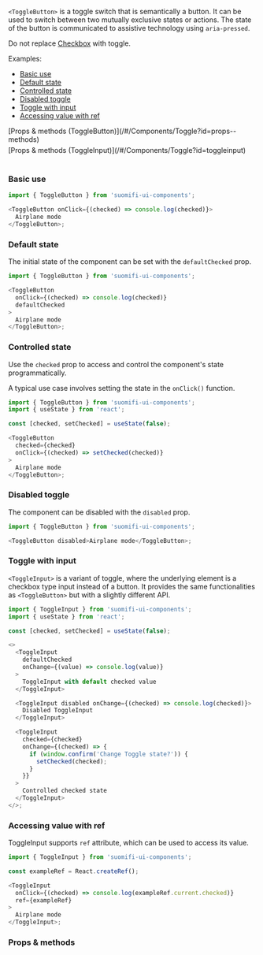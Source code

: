 `<ToggleButton>` is a toggle switch that is semantically a button. It can be used to switch between two mutually exclusive states or actions. The state of the button is communicated to assistive technology using `aria-pressed`.

Do not replace [Checkbox](/#/Components/Checkbox) with toggle.

Examples:

- [Basic use](/#/Components/Toggle?id=basic-use)
- [Default state](/#/Components/Toggle?id=default-state)
- [Controlled state](/#/Components/Toggle?id=controlled-state)
- [Disabled toggle](/#/Components/Toggle?id=disabled-toggle)
- [Toggle with input](/#/Components/Toggle?id=toggle-with-input)
- [Accessing value with ref](/#/Components/Toggle?id=accessing-value-with-ref)

<div style="margin-bottom: 5px">
  [Props & methods (ToggleButton)](/#/Components/Toggle?id=props--methods)
</div>
<div style="margin-bottom: 40px">
  [Props & methods (ToggleInput)](/#/Components/Toggle?id=toggleinput)
</div>

### Basic use

```js
import { ToggleButton } from 'suomifi-ui-components';

<ToggleButton onClick={(checked) => console.log(checked)}>
  Airplane mode
</ToggleButton>;
```

### Default state

The initial state of the component can be set with the `defaultChecked` prop.

```js
import { ToggleButton } from 'suomifi-ui-components';

<ToggleButton
  onClick={(checked) => console.log(checked)}
  defaultChecked
>
  Airplane mode
</ToggleButton>;
```

### Controlled state

Use the `checked` prop to access and control the component's state programmatically.

A typical use case involves setting the state in the `onClick()` function.

```js
import { ToggleButton } from 'suomifi-ui-components';
import { useState } from 'react';

const [checked, setChecked] = useState(false);

<ToggleButton
  checked={checked}
  onClick={(checked) => setChecked(checked)}
>
  Airplane mode
</ToggleButton>;
```

### Disabled toggle

The component can be disabled with the `disabled` prop.

```js
import { ToggleButton } from 'suomifi-ui-components';

<ToggleButton disabled>Airplane mode</ToggleButton>;
```

### Toggle with input

`<ToggleInput>` is a variant of toggle, where the underlying element is a checkbox type input instead of a button. It provides the same functionalities as `<ToggleButton>` but with a slightly different API.

```js
import { ToggleInput } from 'suomifi-ui-components';
import { useState } from 'react';

const [checked, setChecked] = useState(false);

<>
  <ToggleInput
    defaultChecked
    onChange={(value) => console.log(value)}
  >
    ToggleInput with default checked value
  </ToggleInput>

  <ToggleInput disabled onChange={(checked) => console.log(checked)}>
    Disabled ToggleInput
  </ToggleInput>

  <ToggleInput
    checked={checked}
    onChange={(checked) => {
      if (window.confirm('Change Toggle state?')) {
        setChecked(checked);
      }
    }}
  >
    Controlled checked state
  </ToggleInput>
</>;
```

### Accessing value with ref

ToggleInput supports `ref` attribute, which can be used to access its value.

```js
import { ToggleInput } from 'suomifi-ui-components';

const exampleRef = React.createRef();

<ToggleInput
  onClick={(checked) => console.log(exampleRef.current.checked)}
  ref={exampleRef}
>
  Airplane mode
</ToggleInput>;
```

### Props & methods
